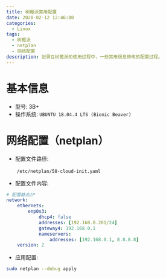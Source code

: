 ```yaml
---
title: 树莓派常用配置
date: 2020-02-12 12:46:00
categories:
  - Linux
tags:
  - 树莓派
  - netplan
  - 网络配置
description: 记录在树莓派的使用过程中，一些常用信息修改的配置过程。
---
```


# 基本信息

* 型号: 3B+
* 操作系统: `UBUNTU 18.04.4 LTS (Bionic Beaver)`

# 网络配置（netplan）

* 配置文件路径:

  ​	    `/etc/netplan/50-cloud-init.yaml`

* 配置文件内容:

```yaml
# 配置静态IP
network:
    ethernets:
        enp0s3:
            dhcp4: false
            addresses: [192.168.0.201/24]
            gateway4: 192.168.0.1
            nameservers:
                addresses: [192.168.0.1, 8.8.8.8]
    version: 2
```

* 应用配置:

```bash
sudo netplan --debug apply
```